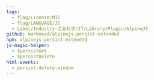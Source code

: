```yaml
---
tags:
  - flag/License/MIT
  - flag/LANGUAGE/JS
  - Label/Industry-工业科学/IT/Library/Plugin/AlpineJS
github: markmead/alpinejs-persist-extended
npm: alpinejs-persist-extended
js-magic-helper:
  - $persistGet
  - $persistDelete
html-events:
  - persist:delete.window
---
```

